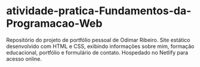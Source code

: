 # atividade-pratica-Fundamentos-da-Programacao-Web
Repositório do projeto de portfólio pessoal de Odimar Ribeiro. Site estático desenvolvido com HTML e CSS, exibindo informações sobre mim, formação educacional, portfólio e formulário de contato. Hospedado no Netlify para acesso online.
